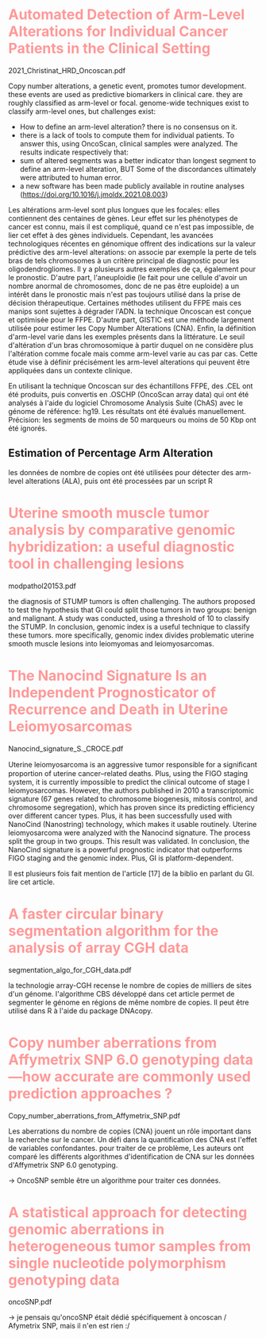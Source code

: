 
# <span style="color:#ff9999">Automated Detection of Arm-Level Alterations for Individual Cancer Patients in the Clinical Setting
2021_Christinat_HRD_Oncoscan.pdf

Copy number alterations, a genetic event, promotes tumor development. these events are used as predictive biomarkers in clinical care. they are roughly classified as arm-level or focal. genome-wide techniques exist to classify arm-level ones, but challenges exist:
- How to define an arm-level alteration? there is no consensus on it.
- there is a lack of tools to compute them for individual patients.
To answer this, using OncoScan, clinical samples were analyzed. The results indicate respectively that:
- sum of altered segments was a better indicator than longest segment to define an arm-level alteration, BUT Some of the discordances ultimately were attributed to human error.
- a new software has been made publicly available in routine analyses (https://doi.org/10.1016/j.jmoldx.2021.08.003)

Les altérations arm-level sont plus longues que les focales: elles contiennent des centaines de gènes. Leur effet sur les phénotypes de cancer est connu, mais il est compliqué, quand ce n'est pas impossible, de lier cet effet à des gènes individuels.
Cependant, les avancées technologiques récentes en génomique offrent des indications sur la valeur prédictive des arm-level alterations: on associe par exemple la perte de tels bras de tels chromosomes à un critère principal de diagnostic pour les oligodendrogliomes. Il y a plusieurs autres exemples de ça, également pour le pronostic. D'autre part,  l'aneuploidie (le fait pour une cellule d'avoir un nombre anormal de chromosomes, donc de ne pas être euploide) a un intérêt dans le pronostic mais n'est pas toujours utilisé dans la prise de décision thérapeutique.
Certaines méthodes utilisent du FFPE mais ces manips sont sujettes à dégrader l'ADN. la technique Oncoscan est conçue et optimisée pour le FFPE. D'autre part, GISTIC est une méthode largement utilisée pour estimer les Copy Number Alterations (CNA).
Enfin, la définition d'arm-level varie dans les exemples présents dans la littérature. Le seuil d'altération d'un bras chromosomique à partir duquel on ne considère plus l'altération comme focale mais comme arm-level varie au cas par cas.
Cette étude vise à définir précisément les arm-level alterations qui peuvent être appliquées dans un contexte clinique.

En utilisant la technique Oncoscan sur des échantillons FFPE, des .CEL ont été produits, puis convertis en .OSCHP (OncoScan array data) qui ont été analysés à l'aide du logiciel Chromosome Analysis Suite (ChAS) avec le génome de référence: hg19. Les résultats ont été évalués manuellement. Précision: les segments de moins de 50 marqueurs ou moins de 50 Kbp ont été ignorés.



## Estimation of Percentage Arm Alteration
les données de nombre de copies ont été utilisées pour  détecter des arm-level alterations (ALA), puis ont été processées par un script R


# <span style="color:#ff9999">Uterine smooth muscle tumor analysis by comparative genomic hybridization: a useful diagnostic tool in challenging lesions
modpathol20153.pdf

the diagnosis of STUMP tumors is often challenging. The authors proposed to test the hypothesis that GI could split those tumors in two groups: benign and malignant. A study was conducted, using a threshold of 10 to classify the STUMP.
In conclusion, genomic index is a useful technique to classify these tumors. more specifically, genomic index divides
problematic uterine smooth muscle lesions into leiomyomas and leiomyosarcomas.


# <span style="color:#ff9999">The Nanocind Signature Is an Independent Prognosticator of Recurrence and Death in Uterine Leiomyosarcomas

Nanocind_signature_S._CROCE.pdf

Uterine leiomyosarcoma is an aggressive tumor responsible for a signiﬁcant proportion of uterine cancer–related deaths. Plus, using the FIGO staging system, it is currently impossible to predict the clinical outcome of stage I leiomyosarcomas. However, the authors published in 2010 a transcriptomic signature (67 genes related to chromosome biogenesis, mitosis control, and chromosome segregation), which has proven since its predicting efficiency over different cancer types. Plus, it has been successfully used with NanoCind (Nanostring) technology, which makes it usable routinely.
Uterine leiomyosarcoma were analyzed with the Nanocind signature. The process split the group in two groups. This result was validated.
In conclusion, the NanoCind signature is a powerful prognostic indicator that outperforms FIGO staging and the genomic index. Plus, GI is platform-dependent. 

Il est plusieurs fois fait mention de l'article [17] de la biblio en parlant du GI. lire cet article.

# <span style="color:#ff9999"> A faster circular binary segmentation algorithm for the analysis of array CGH data
segmentation_algo_for_CGH_data.pdf

la technologie array-CGH recense le nombre de copies de milliers de sites d'un génome. l'algorithme CBS développé dans cet article permet de segmenter le génome en régions de même nombre de copies. Il peut être utilisé dans R à l'aide du package DNAcopy.

# <span style="color:#ff9999"> Copy number aberrations from Affymetrix SNP 6.0 genotyping data—how accurate are commonly used prediction approaches ?

Copy_number_aberrations_from_Affymetrix_SNP.pdf

Les aberrations du nombre de copies (CNA) jouent un rôle important dans la recherche sur le cancer. Un défi dans la quantification des CNA est l'effet de variables confondantes. pour traiter de ce problème, Les auteurs ont comparé les différents algorithmes d'identification de CNA sur les données d'Affymetrix SNP 6.0 genotyping.

-> OncoSNP semble être un algorithme pour traiter ces données.

# <span style="color:#ff9999"> A statistical approach for detecting genomic aberrations in heterogeneous tumor samples from single nucleotide polymorphism genotyping data

oncoSNP.pdf

-> je pensais qu'oncoSNP était dédié spécifiquement à oncoscan / Afymetrix SNP, mais il n'en est rien :/

